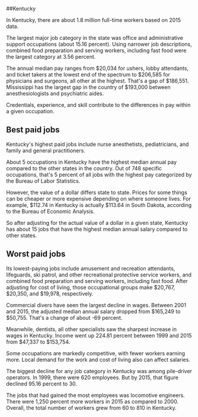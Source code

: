 

##Kentucky

In Kentucky, there are about 1.8 million full-time workers based on 2015 data.

The largest major job category in the state was <span class='occ_title_em'>office and administrative support occupations</span> (about 15.16 percent). Using narrower job descriptions, <span class='occ_title_em'>combined food preparation and serving workers, including fast food</span> were the largest category at 3.56 percent.
               
The annual median pay ranges from $20,034 for <span class='occ_title_em'>ushers, lobby attendants, and ticket takers</span> at the lowest end of the spectrum to  $206,585 for <span class='occ_title_em'>physicians and surgeons, all other</span> at the highest. That's a gap of $186,551. Mississippi has the largest gap in the country of $193,000 between <span class='occ_title_em'>anesthesiologists and psychiatric aides</span>.
          
Credentials, experience, and skill contribute to the differences in pay within a given occupation.

## Best paid jobs
Kentucky's highest paid jobs include <span class='occ_title_em'>nurse anesthetists, pediatricians</span>, and <span class='occ_title_em'>family and general practitioners</span>.
               
About 5 occupations in Kentucky have the highest median annual pay compared to the other states in the country. Out of 748 specific occupations, that's 5 percent of all jobs with the highest pay categorized by the Bureau of Labor Statistics.
               
However, the value of a dollar differs state to state. Prices for some things can be cheaper or more expensive depending on where someone lives. For example, $112.74 in Kentucky is actually $113.64 in South Dakota, according to the Bureau of Economic Analysis.
               
So after adjusting for the actual value of a dollar in a given state, Kentucky has about 15 jobs that have the highest median annual salary compared to other states.
               
## Worst paid jobs

Its lowest-paying jobs include <span class='occ_title_em'>amusement and recreation attendants</span>, <span class='occ_title_em'>lifeguards, ski patrol, and other recreational protective service workers</span>, and <span class='occ_title_em'>combined food preparation and serving workers, including fast food</span>. After adjusting for cost of living, those occupational groups make $20,767,  $20,350, and  $19,978, respectively.
               
<span class='occ_title_em'>Commercial divers</span> have seen the largest decline in wages. Between 2001 and 2015, the adjusted median annual salary dropped from $165,249 to $50,755. That's a change of about -69 percent.
               
Meanwhile, <span class='occ_title_em'>dentists, all other specialists</span> saw the sharpest increase in wages in Kentucky. Income went up 224.81 percent between 1999 and 2015 from $47,337 to $153,754.

Some occupations are markedly competitive, with fewer workers earning more. Local demand for the work and cost of living also can affect salaries.

            
The biggest decline for any job category in Kentucky was among <span class='occ_title_em'>pile-driver operators</span>. In 1999, there were 620 employees. But by 2015, that figure declined 95.16 percent to 30. 
               
The jobs that had gained the most employees was locomotive engineers. There were 1,250 percent more workers in 2015 as compared to 2000. Overall, the total number of workers grew from 60 to 810 in Kentucky.
